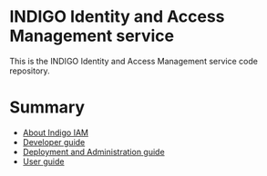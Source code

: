 # INDIGO Identity and Access Management service

This is the INDIGO Identity and Access Management service code repository.

# Summary

* [About Indigo IAM](doc/about.md)
* [Developer guide](doc/developer.md)
* [Deployment and Administration guide](doc/admin.md)
* [User guide](doc/user.md)